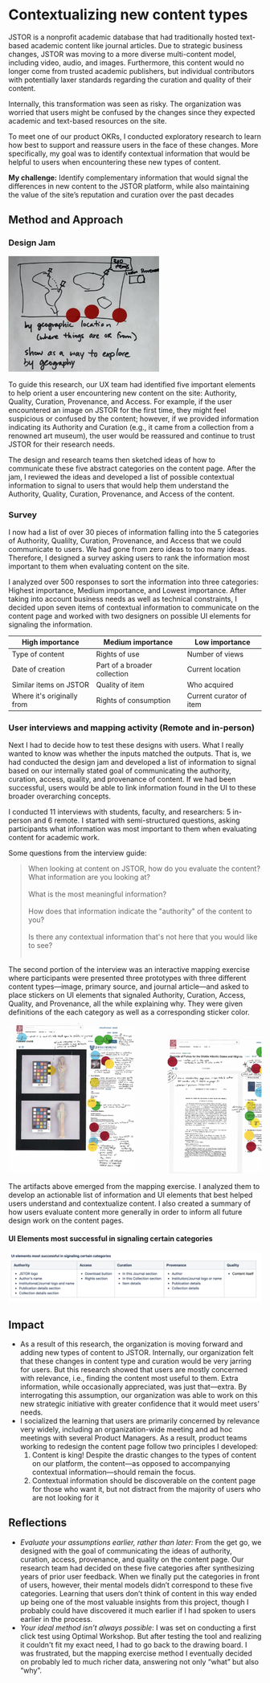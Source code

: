 # Contextualizing new content types

JSTOR is a nonprofit academic database that had traditionally hosted text-based academic content like journal articles. Due to strategic business changes, JSTOR was moving to a more diverse multi-content model, including video, audio, and images. Furthermore, this content would no longer come from trusted academic publishers, but individual contributors with potentially laxer standards regarding the curation and quality of their content. 

Internally, this transformation was seen as risky. The organization was worried that users might be confused by the changes since they expected academic and text-based resources on the site. 

To meet one of our product OKRs, I conducted exploratory research to learn how best to support and reassure users in the face of these changes. More specifically, my goal was to identify contextual information that would be helpful to users when encountering these new types of content. 

**My challenge:**  Identify complementary information that would signal the differences in new content to the JSTOR platform, while also maintaining the value of the site’s reputation and curation over the past decades

## Method and Approach

### Design Jam

<img src="/images/jam_small_photo.png" width="300">

To guide this research, our UX team had identified five important elements to help orient a user encountering new content on the site: Authority, Quality, Curation, Provenance, and Access. For example, if the user encountered an image on JSTOR for the first time, they might feel suspicious or confused by the content; however, if we provided information indicating its Authority and Curation (e.g., it came from a collection from a renowned art museum), the user would be reassured and continue to trust JSTOR for their research needs. 

The design and research teams then sketched ideas of how to communicate these five abstract categories on the content page. After the jam, I reviewed the ideas and developed a list of possible contextual information to signal to users that would help them understand the Authority, Quality, Curation, Provenance, and Access of the content. 

### Survey

I now had a list of over 30 pieces of information falling into the 5 categories of Authority, Qualilty, Curation, Provenance, and Access that we could communicate to users. We had gone from zero ideas to too many ideas. Therefore, I designed a survey asking users to rank the information most important to them when evaluating content on the site. 

I analyzed over 500 responses to sort the information into three categories: Highest importance, Medium importance, and Lowest importance. After taking into account business needs as well as technical constraints, I decided upon seven items of contextual information to communicate on the content page and worked with two designers on possible UI elements for signaling the information.

High importance | Medium importance | Low importance
------------ | ------------- | -------------
Type of content | Rights of use | Number of views
Date of creation | Part of a broader collection | Current location
Similar items on JSTOR | Quality of item | Who acquired
Where it's originally from | Rights of consumption | Current curator of item

### User interviews and mapping activity (Remote and in-person)

Next I had to decide how to test these designs with users. What I really wanted to know was whether the inputs matched the outputs. That is, we had conducted the design jam and developed a list of information to signal based on our internally stated goal of communicating the authority, curation, access, quality, and provenance of content. If we had been successful, users would be able to link information found in the UI to these broader overarching concepts. 

I conducted 11 interviews with students, faculty, and researchers: 5 in-person and 6 remote. I started with semi-structured questions, asking participants what information was most important to them when evaluating content for academic work. 

Some questions from the interview guide:
> When looking at content on JSTOR, how do you evaluate the content? What information are you looking at? 
<br> <br>
> What is the most meaningful information?
<br> <br>
> How does that information indicate the "authority" of the content to you?
<br> <br>
> Is there any contextual information that's not here that you would like to see? 
<br> <br>

The second portion of the interview was an interactive mapping exercise where participants were presented three prototypes with three different content types—image, primary source, and journal article—and asked to place stickers on UI elements that signaled Authority, Curation, Access, Quality, and Provenance, all the while explaining why. They were given definitions of the each category as well as a corresponding sticker color. 

<pre><img src="/images/Screen Shot 2020-06-25 at 11.17.30 AM.png" width="250">        <img src="/images/Screen Shot 2020-06-25 at 11.17.40 AM.png" width="250">        <img src="/images/Screen Shot 2020-06-25 at 11.21.50 AM.png" width="250"> </pre>

The artifacts above emerged from the mapping exercise. I analyzed them to develop an actionable list of information and UI elements that best helped users understand and contextualize content. I also created a summary of how users evaluate content more generally in order to inform all future design work on the content pages. 

#### UI Elements most successful in signaling certain categories
<img src="/images/Screen Shot 2019-10-01 at 9.45.24 AM.png">

## Impact

* As a result of this research, the organization is moving forward and adding new types of content to JSTOR. Internally, our organization felt that these changes in content type and curation would be very jarring for users. But this research showed that users are mostly concerned with relevance, i.e., finding the content most useful to them. Extra information, while occasionally appreciated, was just that—extra. By interrogating this assumption, our organization was able to work on this new strategic initiative with greater confidence that it would meet users' needs. 
* I socialized the learning that users are primarily concerned by relevance very widely, including an organization-wide meeting and ad hoc meetings with several Product Managers. As a result, product teams working to redesign the content page follow two principles I developed: 
  1. Content is king! Despite the drastic changes to the types of content on our platform, the content—as opposed to accompanying contextual information—should remain the focus. 
  2. Contextual information should be discoverable on the content page for those who want it, but not distract from the majority of users who are not looking for it

## Reflections

* *Evaluate your assumptions earlier, rather than later:* From the get go, we designed with the goal of communicating the ideas of authority, curation, access, provenance, and quality on the content page. Our research team had decided on these five categories after synthesizing years of prior user feedback. When we finally put the categories in front of users, however, their mental models didn’t correspond to these five categories. Learning that users don’t think of content in this way ended up being one of the most valuable insights from this project, though I probably could have discovered it much earlier if I had spoken to users earlier in the process.
* *Your ideal method isn’t always possible*: I was set on conducting a first click test using Optimal Workshop. But after testing the tool and realizing it couldn't fit my exact need, I had to go back to the drawing board. I was frustrated, but the mapping exercise method I eventually decided on probably led to much richer data, answering not only “what” but also “why”. 

